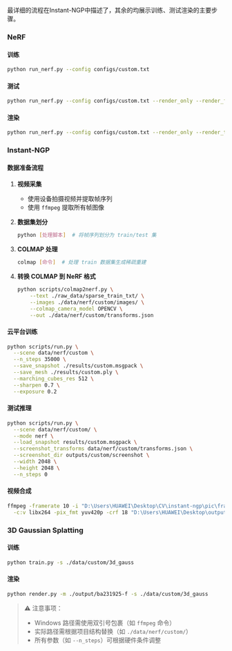 最详细的流程在Instant-NGP中描述了，其余的均展示训练、测试渲染的主要步骤。

### NeRF

#### 训练
```bash
python run_nerf.py --config configs/custom.txt
```

#### 测试
```bash
python run_nerf.py --config configs/custom.txt --render_only --render_factor 0
```

#### 渲染
```bash
python run_nerf.py --config configs/custom.txt --render_only --render_test
```

### Instant-NGP

#### 数据准备流程
1. **视频采集**
   - 使用设备拍摄视频并提取帧序列
   - 使用 `ffmpeg` 提取所有帧图像

2. **数据集划分**
   ```bash
   python [处理脚本]  # 将帧序列划分为 train/test 集
   ```

3. **COLMAP 处理**
   ```bash
   colmap [命令]  # 处理 train 数据集生成稀疏重建
   ```

4. **转换 COLMAP 到 NeRF 格式**
   ```bash
   python scripts/colmap2nerf.py \
       --text ./raw_data/sparse_train_txt/ \
       --images ./data/nerf/custom/images/ \
       --colmap_camera_model OPENCV \
       --out ./data/nerf/custom/transforms.json
   ```

#### 云平台训练
```bash
python scripts/run.py \
  --scene data/nerf/custom \
  --n_steps 35000 \
  --save_snapshot ./results/custom.msgpack \
  --save_mesh ./results/custom.ply \
  --marching_cubes_res 512 \
  --sharpen 0.7 \
  --exposure 0.2
```

#### 测试推理
```bash
python scripts/run.py \
  --scene data/nerf/custom/ \
  --mode nerf \
  --load_snapshot results/custom.msgpack \
  --screenshot_transforms data/nerf/custom/transforms.json \
  --screenshot_dir outputs/custom/screenshot \
  --width 2048 \
  --height 2048 \
  --n_steps 0
```

#### 视频合成
```bash
ffmpeg -framerate 10 -i "D:\Users\HUAWEI\Desktop\CV\instant-ngp\pic\frame_%04d.jpg" \
  -c:v libx264 -pix_fmt yuv420p -crf 18 "D:\Users\HUAWEI\Desktop\output.mp4"
```

### 3D Gaussian Splatting

#### 训练
```bash
python train.py -s ./data/custom/3d_gauss
```

#### 渲染
```bash
python render.py -m ./output/ba231925-f -s ./data/custom/3d_gauss
```

> ⚠️ 注意事项：
> - Windows 路径需使用双引号包裹（如 `ffmpeg` 命令）
> - 实际路径需根据项目结构替换（如 `./data/nerf/custom/`）
> - 所有参数（如 `--n_steps`）可根据硬件条件调整
